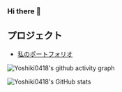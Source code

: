 ### Hi there 👋


## プロジェクト
- [私のポートフォリオ](https://github.com/Yoshiki0418/portfolio)

![Yoshiki0418's github activity graph](https://activity-graph.herokuapp.com/graph?username=Yoshiki0418&theme=xcode)

![Yoshiki0418's GitHub stats](https://github-readme-stats.vercel.app/api?username=Yoshiki0418&show_icons=true)







<!--
**Yoshiki0418/Yoshiki0418** is a ✨ _special_ ✨ repository because its `README.md` (this file) appears on your GitHub profile.

Here are some ideas to get you started:

- 🔭 I’m currently working on ...
- 🌱 I’m currently learning ...
- 👯 I’m looking to collaborate on ...
- 🤔 I’m looking for help with ...
- 💬 Ask me about ...
- 📫 How to reach me: ...
- 😄 Pronouns: ...
- ⚡ Fun fact: ...
-->
